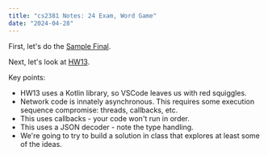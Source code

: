 ```yaml
---
title: "cs2381 Notes: 24 Exam, Word Game"
date: "2024-04-28"
---
```



First, let's do the [Sample Final](
https://homework.quest/classes/2024-01/cs2381/sample-final/).

Next, let's look at [HW13](
https://homework.quest/classes/2024-01/cs2381/sample-final/).

Key points:

 - HW13 uses a Kotlin library, so VSCode leaves us with red squiggles.
 - Network code is innately asynchronous. This requires some execution
   sequence compromise: threads, callbacks, etc.
 - This uses callbacks - your code won't run in order.
 - This uses a JSON decoder - note the type handling.
 - We're going to try to build a solution in class that explores at
   least some of the ideas.
 
